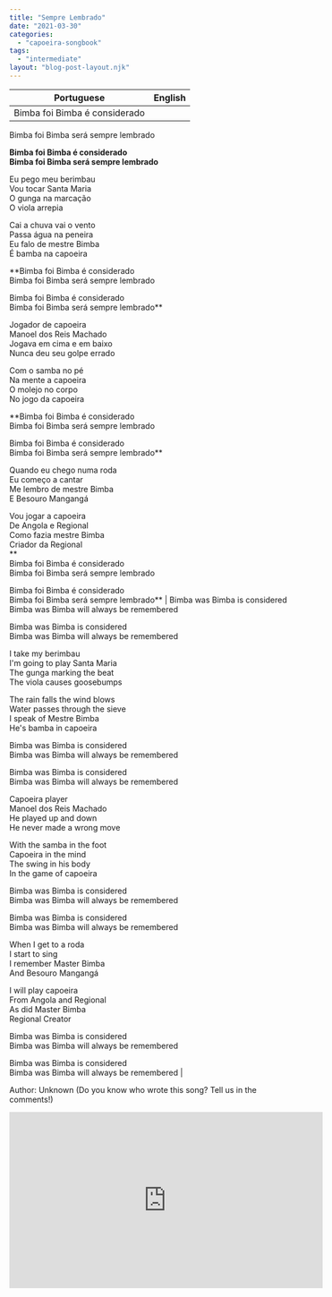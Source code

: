 ```yaml
---
title: "Sempre Lembrado"
date: "2021-03-30"
categories: 
  - "capoeira-songbook"
tags: 
  - "intermediate"
layout: "blog-post-layout.njk"
---
```


| Portuguese | English |
| --- | --- |
| Bimba foi Bimba é considerado  
Bimba foi Bimba será sempre lembrado  
  
**Bimba foi Bimba é considerado  
Bimba foi Bimba será sempre lembrado**  
  
Eu pego meu berimbau  
Vou tocar Santa Maria  
O gunga na marcação  
O viola arrepia  
  
Cai a chuva vai o vento  
Passa água na peneira  
Eu falo de mestre Bimba  
É bamba na capoeira  
  
**Bimba foi Bimba é considerado  
Bimba foi Bimba será sempre lembrado  
  
Bimba foi Bimba é considerado  
Bimba foi Bimba será sempre lembrado**  
  
Jogador de capoeira  
Manoel dos Reis Machado  
Jogava em cima e em baixo  
Nunca deu seu golpe errado  
  
Com o samba no pé  
Na mente a capoeira  
O molejo no corpo  
No jogo da capoeira  
  
**Bimba foi Bimba é considerado  
Bimba foi Bimba será sempre lembrado  
  
Bimba foi Bimba é considerado  
Bimba foi Bimba será sempre lembrado**  
  
Quando eu chego numa roda  
Eu começo a cantar  
Me lembro de mestre Bimba  
E Besouro Mangangá  
  
Vou jogar a capoeira  
De Angola e Regional  
Como fazia mestre Bimba  
Criador da Regional  
**  
Bimba foi Bimba é considerado  
Bimba foi Bimba será sempre lembrado  
  
Bimba foi Bimba é considerado  
Bimba foi Bimba será sempre lembrado** | Bimba was Bimba is considered  
Bimba was Bimba will always be remembered  
  
Bimba was Bimba is considered  
Bimba was Bimba will always be remembered  
  
I take my berimbau  
I'm going to play Santa Maria  
The gunga marking the beat  
The viola causes goosebumps  
  
The rain falls the wind blows  
Water passes through the sieve  
I speak of Mestre Bimba  
He's bamba in capoeira  
  
Bimba was Bimba is considered  
Bimba was Bimba will always be remembered  
  
Bimba was Bimba is considered  
Bimba was Bimba will always be remembered  
  
Capoeira player  
Manoel dos Reis Machado  
He played up and down  
He never made a wrong move  
  
With the samba in the foot  
Capoeira in the mind  
The swing in his body  
In the game of capoeira  
  
Bimba was Bimba is considered  
Bimba was Bimba will always be remembered  
  
Bimba was Bimba is considered  
Bimba was Bimba will always be remembered  
  
When I get to a roda  
I start to sing  
I remember Master Bimba  
And Besouro Mangangá  
  
I will play capoeira  
From Angola and Regional  
As did Master Bimba  
Regional Creator  
  
Bimba was Bimba is considered  
Bimba was Bimba will always be remembered  
  
Bimba was Bimba is considered  
Bimba was Bimba will always be remembered |

<figcaption>

Author: Unknown (Do you know who wrote this song? Tell us in the comments!)

</figcaption>

<iframe width="560" height="315" src="https://www.youtube.com/embed/D_P8Pdli1dQ" title="YouTube video player" frameborder="0" allow="accelerometer; autoplay; clipboard-write; encrypted-media; gyroscope; picture-in-picture" allowfullscreen></iframe>
